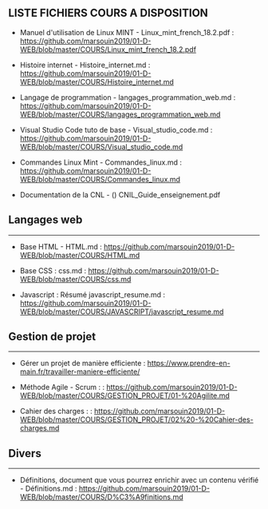 LISTE FICHIERS COURS A DISPOSITION
-----------------------------------

- Manuel d'utilisation de Linux MINT - Linux_mint_french_18.2.pdf : https://github.com/marsouin2019/01-D-WEB/blob/master/COURS/Linux_mint_french_18.2.pdf

- Histoire internet - Histoire_internet.md : https://github.com/marsouin2019/01-D-WEB/blob/master/COURS/Histoire_internet.md

- Langage de programmation - langages_programmation_web.md : https://github.com/marsouin2019/01-D-WEB/blob/master/COURS/langages_programmation_web.md

- Visual Studio Code tuto de base -  	Visual_studio_code.md : https://github.com/marsouin2019/01-D-WEB/blob/master/COURS/Visual_studio_code.md

- Commandes Linux Mint - Commandes_linux.md : https://github.com/marsouin2019/01-D-WEB/blob/master/COURS/Commandes_linux.md

- Documentation de la CNL - () CNIL_Guide_enseignement.pdf



## Langages web
------------

- Base HTML - HTML.md : https://github.com/marsouin2019/01-D-WEB/blob/master/COURS/HTML.md

- Base CSS : css.md : https://github.com/marsouin2019/01-D-WEB/blob/master/COURS/css.md

- Javascript : Résumé javascript_resume.md : https://github.com/marsouin2019/01-D-WEB/blob/master/COURS/JAVASCRIPT/javascript_resume.md


## Gestion de projet
-------------------

- Gérer un projet de manière efficiente  : https://www.prendre-en-main.fr/travailler-maniere-efficiente/ 

- Méthode Agile - Scrum :   : https://github.com/marsouin2019/01-D-WEB/blob/master/COURS/GESTION_PROJET/01-%20Agilite.md

- Cahier des charges : : https://github.com/marsouin2019/01-D-WEB/blob/master/COURS/GESTION_PROJET/02%20-%20Cahier-des-charges.md


## Divers
---------

- Définitions, document que vous pourrez enrichir avec un contenu vérifié - Définitions.md : https://github.com/marsouin2019/01-D-WEB/blob/master/COURS/D%C3%A9finitions.md








